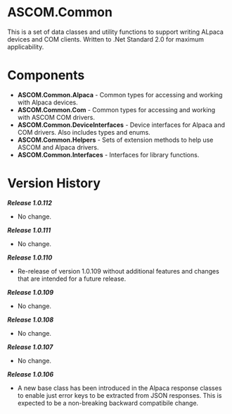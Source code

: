 # ASCOM.Common
This is a set of data classes and utility functions to support writing ALpaca devices and COM clients. Written to .Net Standard 2.0 for maximum applicability.

# Components
* **ASCOM.Common.Alpaca** - Common types for accessing and working with Alpaca devices.
* **ASCOM.Common.Com** - Common types for accessing and working with ASCOM COM drivers.
* **ASCOM.Common.DeviceInterfaces** - Device interfaces for Alpaca and COM drivers. Also includes types and enums.
* **ASCOM.Common.Helpers** - Sets of extension methods to help use ASCOM and Alpaca drivers.
* **ASCOM.Common.Interfaces** - Interfaces for library functions.

# Version History

***Release 1.0.112***
* No change.

***Release 1.0.111***
* No change.

***Release 1.0.110***
* Re-release of version 1.0.109 without additional features and changes that are intended for a future release.

***Release 1.0.109***
* No change.

***Release 1.0.108***
* No change.

***Release 1.0.107***
* No change.

***Release 1.0.106***
* A new base class has been introduced in the Alpaca response classes to enable just error keys to be extracted
from JSON responses. This is expected to be a non-breaking backward compatibile change.
